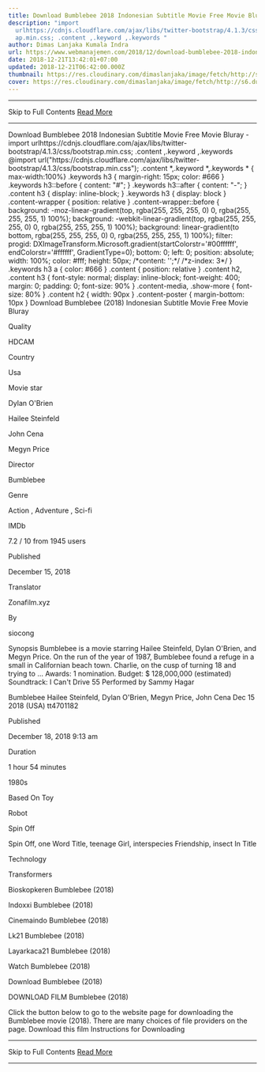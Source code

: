 ```yaml
---
title: Download Bumblebee 2018 Indonesian Subtitle Movie Free Movie Bluray
description: "import
  urlhttps://cdnjs.cloudflare.com/ajax/libs/twitter-bootstrap/4.1.3/css/bootstr\
  ap.min.css; .content ,.keyword ,.keywords "
author: Dimas Lanjaka Kumala Indra
url: https://www.webmanajemen.com/2018/12/download-bumblebee-2018-indonesian.html
date: 2018-12-21T13:42:01+07:00
updated: 2018-12-21T06:42:00.000Z
thumbnail: https://res.cloudinary.com/dimaslanjaka/image/fetch/http://s6.dunia21.net/wp-content/uploads/2018/12/film-bumblebee-2018-lk21.jpg
cover: https://res.cloudinary.com/dimaslanjaka/image/fetch/http://s6.dunia21.net/wp-content/uploads/2018/12/film-bumblebee-2018-lk21.jpg
---
```


<hr/> Skip to Full Contents <a href="https://www.webmanajemen.com/2018/12/download-bumblebee-2018-indonesian.html" rel="follow" class="button" id="read-more">Read More</a> <hr/> Download Bumblebee 2018 Indonesian Subtitle Movie Free Movie Bluray - import urlhttps://cdnjs.cloudflare.com/ajax/libs/twitter-bootstrap/4.1.3/css/bootstrap.min.css; .content ,.keyword ,.keywords  @import url("https://cdnjs.cloudflare.com/ajax/libs/twitter-bootstrap/4.1.3/css/bootstrap.min.css");  .content *,.keyword *,.keywords * { max-width:100%}  .keywords h3 { margin-right: 15px; color: #666 }   .keywords h3::before { content: "#"; }  .keywords h3::after { content: "-"; }  .content h3 { display: inline-block; }  .keywords h3 { display: block }  .content-wrapper {          position: relative      }      .content-wrapper::before {          background: -moz-linear-gradient(top, rgba(255, 255, 255, 0) 0, rgba(255, 255, 255, 1) 100%);          background: -webkit-linear-gradient(top, rgba(255, 255, 255, 0) 0, rgba(255, 255, 255, 1) 100%);          background: linear-gradient(to bottom, rgba(255, 255, 255, 0) 0, rgba(255, 255, 255, 1) 100%);          filter: progid: DXImageTransform.Microsoft.gradient(startColorstr='#00ffffff', endColorstr='#ffffff', GradientType=0);          bottom: 0;          left: 0;          position: absolute;          width: 100%;          color: #fff;          height: 50px;          /*content: '';*/          /*z-index: 3*/      }      .keywords h3 a {          color: #666      }      .content {          position: relative      }      .content h2,      .content h3 {          font-style: normal;          display: inline-block;          font-weight: 400;          margin: 0;          padding: 0;          font-size: 90%      }      .content-media,      .show-more {          font-size: 80%      }      .content h2 {          width: 90px      }      .content-poster {          margin-bottom: 10px      }    
  Download Bumblebee (2018) Indonesian Subtitle Movie Free Movie Bluray 

  

  
  
  
  Quality 
  
  HDCAM 
  
  
  
  Country 
  
  Usa 
  
  
  
  Movie star 
  
  Dylan O'Brien 
  
  Hailee Steinfeld 
  
  John Cena 
  
  Megyn Price 
  
  
  
  Director 
  
  Bumblebee 
  
  
  
  Genre 
  
  Action , Adventure , Sci-fi 
  
  
  
  IMDb 
  
  7.2 
  / 
  10 
  from 
  1945 
  users 
  
  
  Published 
  
  December 15, 2018 
  
  
  
  Translator 
  
  Zonafilm.xyz 
  
  
  
  By 
  
  siocong 
  
  
  Synopsis 
 Bumblebee is a movie starring Hailee Steinfeld, Dylan O'Brien, and Megyn Price.  On the run of the year of 1987, Bumblebee found a refuge in a small in Californian beach town.  Charlie, on the cusp of turning 18 and trying to ... 
 Awards: 1 nomination. 
 Budget: $ 128,000,000 (estimated) 
 Soundtrack: I Can't Drive 55 Performed by Sammy Hagar 

  Bumblebee 
  Hailee Steinfeld, Dylan O'Brien, Megyn Price, John Cena 
  Dec 15 2018 (USA) 
  tt4701182 
  
  
  Published 
  
  December 18, 2018 9:13 am 
  
  
  
  Duration 
  
  1 hour 54 minutes 
  
  
  
  1980s 
  
  Based On Toy 
  
  Robot 
  
  Spin Off 
  
  Spin Off, one Word Title, teenage Girl, interspecies Friendship, insect In Title 
  
  Technology 
  
  Transformers 
  
  Bioskopkeren Bumblebee (2018) 
  
  Indoxxi Bumblebee (2018) 
  
  Cinemaindo Bumblebee (2018) 
  
  Lk21 Bumblebee (2018) 
  
  Layarkaca21 Bumblebee (2018) 
  
  Watch Bumblebee (2018) 
  
  Download Bumblebee (2018) 
  
  
  

  
  DOWNLOAD FILM Bumblebee (2018) 
  
  Click the button below to go to the website page for downloading the Bumblebee movie (2018).  There are many choices of file providers on the page. 
   Download this film   Instructions for Downloading <hr/> Skip to Full Contents <a href="https://www.webmanajemen.com/2018/12/download-bumblebee-2018-indonesian.html" rel="follow" class="button" id="read-more">Read More</a> <hr/>